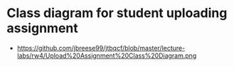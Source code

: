 # Class diagram for student uploading assignment
- https://github.com/jbreese99/jtbqcf/blob/master/lecture-labs/rw4/Upload%20Assignment%20Class%20Diagram.png
